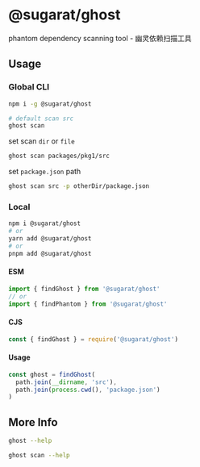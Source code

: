 # @sugarat/ghost

phantom dependency scanning tool - 幽灵依赖扫描工具

## Usage
### Global CLI
```sh
npm i -g @sugarat/ghost
```

```sh
# default scan src 
ghost scan
```

set scan `dir` or `file`
```sh
ghost scan packages/pkg1/src
```

set `package.json` path

```sh
ghost scan src -p otherDir/package.json
```


### Local
```sh
npm i @sugarat/ghost
# or
yarn add @sugarat/ghost
# or
pnpm add @sugarat/ghost
```

#### ESM
```ts
import { findGhost } from '@sugarat/ghost'
// or
import { findPhantom } from '@sugarat/ghost'
```
#### CJS
```ts
const { findGhost } = require('@sugarat/ghost')
```

#### Usage
```ts
const ghost = findGhost(
  path.join(__dirname, 'src'),
  path.join(process.cwd(), 'package.json')
)
```

## More Info
```sh
ghost --help

ghost scan --help
```